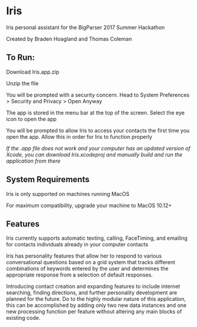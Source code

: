 # Iris
Iris personal assistant for the BigParser 2017 Summer Hackathon

Created by Braden Hoagland and Thomas Coleman


## To Run:
Download Iris.app.zip

Unzip the file

You will be prompted with a security concern. Head to System Preferences > Security and Privacy > Open Anyway

The app is stored in the menu bar at the top of the screen. Select the eye icon to open the app

You will be prompted to allow Iris to access your contacts the first time you open the app. Allow this in order for Iris to function properly

*If the .app file does not work and your computer has an updated version of Xcode, you can download Iris.xcodeproj and manually build and run the application from there*

## System Requirements
Iris is only supported on machines running MacOS

For maximum compatibility, upgrade your machine to MacOS 10.12+

## Features
Iris currently supports automatic texting, calling, FaceTiming, and emailing for contacts individuals already in your computer contacts

Iris has personality features that allow her to respond to various conversational questions based on a grid system that tracks different combinations of keywords entered by the user and determines the appropriate response from a selection of default responses.

Introducing contact creation and expanding features to include internet searching, finding directions, and further personality development are planned for the future. Do to the highly modular nature of this application, this can be accomplished by adding only two new data instances and one new processing function per feature without altering any main blocks of existing code.
